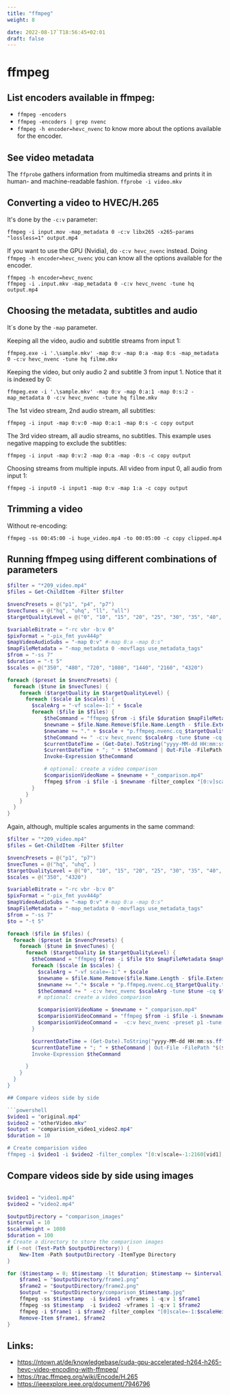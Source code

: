 ```yaml
---
title: "ffmpeg"
weight: 8

date: 2022-08-17`T18:56:45+02:01
draft: false
---
```

# ffmpeg

## List encoders available in ffmpeg:
- `ffmpeg -encoders`
- `ffmpeg -encoders | grep nvenc`
- `ffmpeg -h encoder=hevc_nvenc` to know more about the options available for the encoder.

## See video metadata

The `ffprobe` gathers information from multimedia streams and prints it in human- and machine-readable fashion.
`ffprobe -i video.mkv`

## Converting a video to HVEC/H.265

It's done by the `-c:v` parameter:

`ffmpeg -i input.mov -map_metadata 0 -c:v libx265 -x265-params "lossless=1" output.mp4`

If you want to use the GPU (Nvidia), do `-c:v hevc_nvenc` instead. Doing `ffmpeg -h encoder=hevc_nvenc` you can know all the options available for the encoder.

```
ffmpeg -h encoder=hevc_nvenc
ffmpeg -i .input.mkv -map_metadata 0 -c:v hevc_nvenc -tune hq output.mp4
```

## Choosing the metadata, subtitles and audio

It´s done by the `-map` parameter.

Keeping all the video, audio and subtitle streams from input 1:

`ffmpeg.exe -i '.\sample.mkv' -map 0:v -map 0:a -map 0:s -map_metadata 0 -c:v hevc_nvenc -tune hq filme.mkv`

Keeping the video, but only audio 2 and subtitle 3 from input 1. Notice that it is indexed by 0:

`ffmpeg.exe -i '.\sample.mkv' -map 0:v -map 0:a:1 -map 0:s:2 -map_metadata 0 -c:v hevc_nvenc -tune hq filme.mkv`

The 1st video stream, 2nd audio stream, all subtitles:

`ffmpeg -i input -map 0:v:0 -map 0:a:1 -map 0:s -c copy output`

The 3rd video stream, all audio streams, no subtitles. This example uses negative mapping to exclude the subtitles:

`ffmpeg -i input -map 0:v:2 -map 0:a -map -0:s -c copy output`

Choosing streams from multiple inputs. All video from input 0, all audio from input 1:

`ffmpeg -i input0 -i input1 -map 0:v -map 1:a -c copy output`

## Trimming a video

Without re-encoding:

`ffmpeg -ss 00:45:00 -i huge_video.mp4 -to 00:05:00 -c copy clipped.mp4`

## Running ffmpeg using different combinations of parameters

```powershell
$filter = "*209_video.mp4"
$files = Get-ChildItem -Filter $filter

$nvencPresets = @("p1", "p4", "p7")
$nvecTunes = @("hq", "uhq", "ll", "ull")
$targetQualityLevel = @("0", "10", "15", "20", "25", "30", "35", "40", "45", "50")

$variableBitrate = "-rc vbr -b:v 0"
$pixFormat = "-pix_fmt yuv444p"
$mapVideoAudioSubs = "-map 0:v" #-map 0:a -map 0:s"
$mapFileMetadata = "-map_metadata 0 -movflags use_metadata_tags"
$from = "-ss 7"
$duration = "-t 5"
$scales = @("350", "480", "720", "1080", "1440", "2160", "4320")

foreach ($preset in $nvencPresets) {
  foreach ($tune in $nvecTunes) {
    foreach ($targetQuality in $targetQualityLevel) {
      foreach ($scale in $scales) {
        $scaleArg = "-vf scale=-1:" + $scale
        foreach ($file in $files) {
            $theCommand = "ffmpeg $from -i $file $duration $mapFileMetadata $mapVideoAudioSubs "
            $newname = $file.Name.Remove($file.Name.Length - $file.Extension.Length)
            $newname += "." + $scale + "p.ffmpeg.nvenc.cq_$targetQuality.tune_$tune.preset_$preset.mkv"
            $theCommand += " -c:v hevc_nvenc $scaleArg -tune $tune -cq $targetQuality $variableBitrate $pixFormat -preset $preset $newname"
            $currentDateTime = (Get-Date).ToString("yyyy-MM-dd HH:mm:ss")
            $currentDateTime + "; " + $theCommand | Out-File -FilePath "$($file)_ffmpeg_commands_executed.log" -Encoding utf8 -Append
            Invoke-Expression $theCommand

            # optional: create a video comparison
            $comparisionVideoName = $newname + "_comparison.mp4"
            ffmpeg $from -i $file -i $newname -filter_complex "[0:v]scale=-1:2160[vid1]; [1:v]scale=-1:2160[vid2]; [vid1][vid2]hstack=inputs=2" -c:v hevc_nvenc -preset p1 -tune lossless -t $duration $output
        }
      }
    }
  }
}

```

Again, although, multiple scales arguments in the same command:

```powershell
$filter = "*209_video.mp4"
$files = Get-ChildItem -Filter $filter

$nvencPresets = @("p1", "p7")
$nvecTunes = @("hq", "uhq", )
$targetQualityLevel = @("0", "10", "15", "20", "25", "30", "35", "40", "45", "50")
$scales = @("350", "4320")

$variableBitrate = "-rc vbr -b:v 0"
$pixFormat = "-pix_fmt yuv444p"
$mapVideoAudioSubs = "-map 0:v" #-map 0:a -map 0:s"
$mapFileMetadata = "-map_metadata 0 -movflags use_metadata_tags"
$from = "-ss 7"
$to = "-t 5"

foreach ($file in $files) {
  foreach ($preset in $nvencPresets) {
    foreach ($tune in $nvecTunes) {
      foreach ($targetQuality in $targetQualityLevel) {
        $theCommand = "ffmpeg $from -i $file $to $mapFileMetadata $mapVideoAudioSubs "
        foreach ($scale in $scales) {
          $scaleArg = "-vf scale=-1:" + $scale
          $newname = $file.Name.Remove($file.Name.Length - $file.Extension.Length)
          $newname += "."+ $scale + "p.ffmpeg.nvenc.cq_$targetQuality.tune_$tune.preset_$preset.mkv"
          $theCommand += " -c:v hevc_nvenc $scaleArg -tune $tune -cq $targetQuality $variableBitrate $pixFormat -preset $preset $newname "
          # optional: create a video comparison

          $comparisionVideoName = $newname + "_comparison.mp4"
          $comparisionVideoCommand = "ffmpeg $from -i $file -i $newname -filter_complex "[0:v]scale=-1:2160[vid1]; [1:v]scale=-1:2160[vid2]; [vid1][vid2]hstack=inputs=2 "
          $comparisionVideoCommand =  -c:v hevc_nvenc -preset p1 -tune lossless -t $duration $output
        }

        $currentDateTime = (Get-Date).ToString("yyyy-MM-dd HH:mm:ss.fff")
        $currentDateTime + "; " + $theCommand | Out-File -FilePath "$($file)_ffmpeg_commands_executed.log" -Encoding utf8 -Append
        Invoke-Expression $theCommand

      }
    }
  }
}

## Compare videos side by side

```powershell
$video1 = "original.mp4"
$video2 = "otherVideo.mkv"
$output = "comparision_video1_video2.mp4"
$duration = 10

# Create comparision video
ffmpeg -i $video1 -i $video2 -filter_complex "[0:v]scale=-1:2160[vid1]; [1:v]scale=-1:2160[vid2]; [vid1][vid2]hstack=inputs=2" -c:v hevc_nvenc -preset p1 -tune lossless -t $duration $output

```
## Compare videos side by side using images

``` powershell

$video1 = "video1.mp4"
$video2 = "video2.mp4"

$outputDirectory = "comparison_images"
$interval = 10
$scaleHeight = 1080
$duration = 100
# Create a directory to store the comparison images
if (-not (Test-Path $outputDirectory)) {
    New-Item -Path $outputDirectory -ItemType Directory
}

for ($timestamp = 0; $timestamp -lt $duration; $timestamp += $interval) {
    $frame1 = "$outputDirectory/frame1.png"
    $frame2 = "$outputDirectory/frame2.png"
    $output = "$outputDirectory/comparison_$timestamp.jpg"
    ffmpeg -ss $timestamp  -i $video1 -vframes 1 -q:v 1 $frame1
    ffmpeg -ss $timestamp  -i $video2 -vframes 1 -q:v 1 $frame2
    ffmpeg -i $frame1 -i $frame2 -filter_complex "[0]scale=-1:$scaleHeight[frame1]; [1]scale=-1:$scaleHeight[frame2]; [frame1][frame2]hstack=inputs=2" -q:v 1 $output
    Remove-Item $frame1, $frame2
}
```

## Links:

 - https://ntown.at/de/knowledgebase/cuda-gpu-accelerated-h264-h265-hevc-video-encoding-with-ffmpeg/
 - https://trac.ffmpeg.org/wiki/Encode/H.265
 - https://ieeexplore.ieee.org/document/7946796

